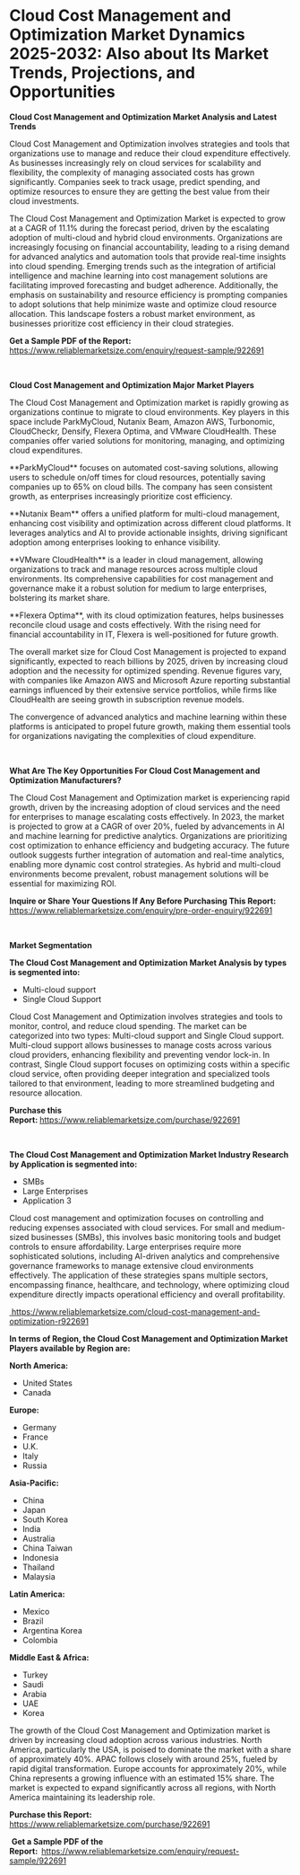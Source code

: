 <p><h1>Cloud Cost Management and Optimization Market Dynamics 2025-2032: Also about Its Market Trends, Projections, and Opportunities</h1></p><p><strong>Cloud Cost Management and Optimization Market Analysis and Latest Trends</strong></p>
<p><p>Cloud Cost Management and Optimization involves strategies and tools that organizations use to manage and reduce their cloud expenditure effectively. As businesses increasingly rely on cloud services for scalability and flexibility, the complexity of managing associated costs has grown significantly. Companies seek to track usage, predict spending, and optimize resources to ensure they are getting the best value from their cloud investments.</p><p>The Cloud Cost Management and Optimization Market is expected to grow at a CAGR of 11.1% during the forecast period, driven by the escalating adoption of multi-cloud and hybrid cloud environments. Organizations are increasingly focusing on financial accountability, leading to a rising demand for advanced analytics and automation tools that provide real-time insights into cloud spending. Emerging trends such as the integration of artificial intelligence and machine learning into cost management solutions are facilitating improved forecasting and budget adherence. Additionally, the emphasis on sustainability and resource efficiency is prompting companies to adopt solutions that help minimize waste and optimize cloud resource allocation. This landscape fosters a robust market environment, as businesses prioritize cost efficiency in their cloud strategies.</p></p>
<p><strong>Get a Sample PDF of the Report:&nbsp;</strong> <a href="https://www.reliablemarketsize.com/enquiry/request-sample/922691?utm_campaign=2931&utm_medium=2&utm_source=Github&utm_content=ia&utm_term=18042025&utm_id=cloud-cost-management-and-optimization">https://www.reliablemarketsize.com/enquiry/request-sample/922691</a></p>
<p>&nbsp;</p>
<p><strong>Cloud Cost Management and Optimization Major Market Players</strong></p>
<p><p>The Cloud Cost Management and Optimization market is rapidly growing as organizations continue to migrate to cloud environments. Key players in this space include ParkMyCloud, Nutanix Beam, Amazon AWS, Turbonomic, CloudCheckr, Densify, Flexera Optima, and VMware CloudHealth. These companies offer varied solutions for monitoring, managing, and optimizing cloud expenditures.</p><p>**ParkMyCloud** focuses on automated cost-saving solutions, allowing users to schedule on/off times for cloud resources, potentially saving companies up to 65% on cloud bills. The company has seen consistent growth, as enterprises increasingly prioritize cost efficiency.</p><p>**Nutanix Beam** offers a unified platform for multi-cloud management, enhancing cost visibility and optimization across different cloud platforms. It leverages analytics and AI to provide actionable insights, driving significant adoption among enterprises looking to enhance visibility.</p><p>**VMware CloudHealth** is a leader in cloud management, allowing organizations to track and manage resources across multiple cloud environments. Its comprehensive capabilities for cost management and governance make it a robust solution for medium to large enterprises, bolstering its market share.</p><p>**Flexera Optima**, with its cloud optimization features, helps businesses reconcile cloud usage and costs effectively. With the rising need for financial accountability in IT, Flexera is well-positioned for future growth.</p><p>The overall market size for Cloud Cost Management is projected to expand significantly, expected to reach billions by 2025, driven by increasing cloud adoption and the necessity for optimized spending. Revenue figures vary, with companies like Amazon AWS and Microsoft Azure reporting substantial earnings influenced by their extensive service portfolios, while firms like CloudHealth are seeing growth in subscription revenue models.</p><p>The convergence of advanced analytics and machine learning within these platforms is anticipated to propel future growth, making them essential tools for organizations navigating the complexities of cloud expenditure.</p></p>
<p>&nbsp;</p>
<p><strong>What Are The Key Opportunities For Cloud Cost Management and Optimization Manufacturers?</strong></p>
<p><p>The Cloud Cost Management and Optimization market is experiencing rapid growth, driven by the increasing adoption of cloud services and the need for enterprises to manage escalating costs effectively. In 2023, the market is projected to grow at a CAGR of over 20%, fueled by advancements in AI and machine learning for predictive analytics. Organizations are prioritizing cost optimization to enhance efficiency and budgeting accuracy. The future outlook suggests further integration of automation and real-time analytics, enabling more dynamic cost control strategies. As hybrid and multi-cloud environments become prevalent, robust management solutions will be essential for maximizing ROI.</p></p>
<p><strong>Inquire or Share Your Questions If Any Before Purchasing This Report:</strong> <a href="https://www.reliablemarketsize.com/enquiry/pre-order-enquiry/922691?utm_campaign=2931&utm_medium=2&utm_source=Github&utm_content=ia&utm_term=18042025&utm_id=cloud-cost-management-and-optimization">https://www.reliablemarketsize.com/enquiry/pre-order-enquiry/922691</a></p>
<p>&nbsp;</p>
<p><strong>Market Segmentation</strong></p>
<p><strong>The Cloud Cost Management and Optimization Market Analysis by types is segmented into:</strong></p>
<p><ul><li>Multi-cloud support</li><li>Single Cloud Support</li></ul></p>
<p><p>Cloud Cost Management and Optimization involves strategies and tools to monitor, control, and reduce cloud spending. The market can be categorized into two types: Multi-cloud support and Single Cloud support. Multi-cloud support allows businesses to manage costs across various cloud providers, enhancing flexibility and preventing vendor lock-in. In contrast, Single Cloud support focuses on optimizing costs within a specific cloud service, often providing deeper integration and specialized tools tailored to that environment, leading to more streamlined budgeting and resource allocation.</p></p>
<p><strong>Purchase this Report:&nbsp;</strong><a href="https://www.reliablemarketsize.com/purchase/922691?utm_campaign=2931&utm_medium=2&utm_source=Github&utm_content=ia&utm_term=18042025&utm_id=cloud-cost-management-and-optimization">https://www.reliablemarketsize.com/purchase/922691</a></p>
<p>&nbsp;</p>
<p><strong>The Cloud Cost Management and Optimization Market Industry Research by Application is segmented into:</strong></p>
<p><ul><li>SMBs</li><li>Large Enterprises</li><li>Application 3</li></ul></p>
<p><p>Cloud cost management and optimization focuses on controlling and reducing expenses associated with cloud services. For small and medium-sized businesses (SMBs), this involves basic monitoring tools and budget controls to ensure affordability. Large enterprises require more sophisticated solutions, including AI-driven analytics and comprehensive governance frameworks to manage extensive cloud environments effectively. The application of these strategies spans multiple sectors, encompassing finance, healthcare, and technology, where optimizing cloud expenditure directly impacts operational efficiency and overall profitability.</p></p>
<p><a href="https://www.reliablemarketsize.com/cloud-cost-management-and-optimization-r922691?utm_campaign=2931&utm_medium=2&utm_source=Github&utm_content=ia&utm_term=18042025&utm_id=cloud-cost-management-and-optimization">&nbsp;https://www.reliablemarketsize.com/cloud-cost-management-and-optimization-r922691</a></p>
<p><strong>In terms of Region, the Cloud Cost Management and Optimization Market Players available by Region are:</strong></p>
<p>
    <p> <strong> North America: </strong>
        <ul>
            <li>United States</li>
            <li>Canada</li>
        </ul>
        </p> 
    <p> <strong> Europe: </strong>
        <ul>
            <li>Germany</li>
            <li>France</li>
            <li>U.K.</li>
            <li>Italy</li>
            <li>Russia</li>
        </ul>
        </p> 
    <p> <strong> Asia-Pacific: </strong>
        <ul>
            <li>China</li>
            <li>Japan</li>
            <li>South Korea</li>
            <li>India</li>
            <li>Australia</li>
            <li>China Taiwan</li>
            <li>Indonesia</li>
            <li>Thailand</li>
            <li>Malaysia</li>
        </ul>
        </p> 
    <p> <strong> Latin America: </strong>
        <ul>
            <li>Mexico</li>
            <li>Brazil</li>
            <li>Argentina Korea</li>
            <li>Colombia</li>
        </ul>
        </p> 
    <p> <strong> Middle East & Africa: </strong>
        <ul>
            <li>Turkey</li>
            <li>Saudi</li>
            <li>Arabia</li>
            <li>UAE</li>
            <li>Korea</li>
        </ul>
    </p>
    </p>
<p><p>The growth of the Cloud Cost Management and Optimization market is driven by increasing cloud adoption across various industries. North America, particularly the USA, is poised to dominate the market with a share of approximately 40%. APAC follows closely with around 25%, fueled by rapid digital transformation. Europe accounts for approximately 20%, while China represents a growing influence with an estimated 15% share. The market is expected to expand significantly across all regions, with North America maintaining its leadership role.</p></p>
<p><strong>Purchase this Report: </strong><a href="https://www.reliablemarketsize.com/purchase/922691?utm_campaign=2931&utm_medium=2&utm_source=Github&utm_content=ia&utm_term=18042025&utm_id=cloud-cost-management-and-optimization">https://www.reliablemarketsize.com/purchase/922691</a></p>
<p>&nbsp;<strong>Get a Sample PDF of the Report:&nbsp;&nbsp;</strong><a href="https://www.reliablemarketsize.com/enquiry/request-sample/922691?utm_campaign=2931&utm_medium=2&utm_source=Github&utm_content=ia&utm_term=18042025&utm_id=cloud-cost-management-and-optimization">https://www.reliablemarketsize.com/enquiry/request-sample/922691</a></p>
<p><strong></strong></p>
<p><p></p><p></p><p></p></p>